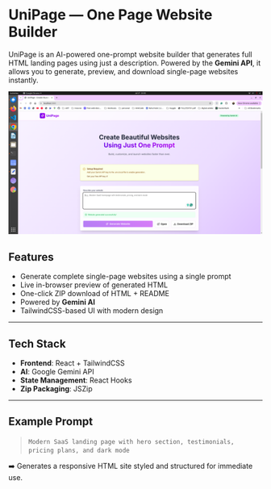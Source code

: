 # UniPage — One Page Website Builder

UniPage is an AI-powered one-prompt website builder that generates full HTML landing pages using just a description. Powered by the **Gemini API**, it allows you to generate, preview, and download single-page websites instantly.

![UniPage Screenshot](./UniPage/screenshot/UniPage.png)


## Features

-  Generate complete single-page websites using a single prompt
-  Live in-browser preview of generated HTML
-  One-click ZIP download of HTML + README
-  Powered by **Gemini AI**
-  TailwindCSS-based UI with modern design

---

## Tech Stack

- **Frontend**: React + TailwindCSS
- **AI**: Google Gemini API
- **State Management**: React Hooks
- **Zip Packaging**: JSZip

---

## Example Prompt

> `Modern SaaS landing page with hero section, testimonials, pricing plans, and dark mode`

➡️ Generates a responsive HTML site styled and structured for immediate use.

